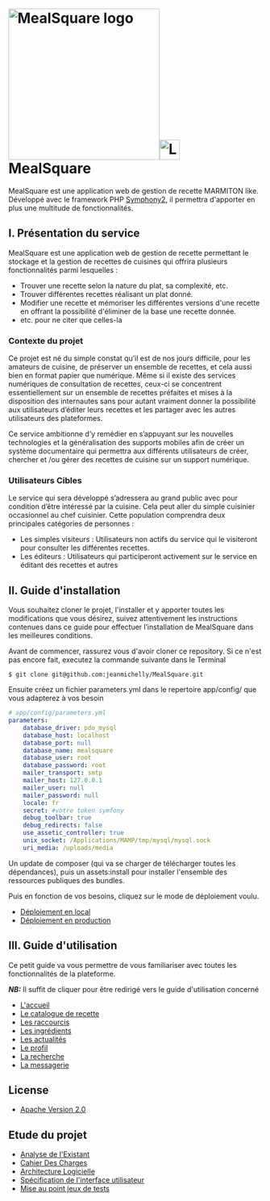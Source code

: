 
<img alt="MealSquare logo" width="300px" src="http://mealsquare.ovh/images/ico/logo.jpg"><img src="http://dab1nmslvvntp.cloudfront.net/wp-content/uploads/2014/12/1418948033symfony-logo.png" alt="Logo Foodsquare" width="40px"/>
MealSquare
========================

MealSquare est une application web de gestion de recette MARMITON like. Développé avec le framework PHP [Symphony2](http://symfony.com/), il permettra d'apporter en plus une multitude de fonctionnalités.


## I. Présentation du service

MealSquare est une application web de gestion de recette permettant le stockage et la gestion de recettes de cuisines qui offrira plusieurs fonctionnalités parmi lesquelles : 
- Trouver une recette selon la nature du plat, sa complexité, etc. 
- Trouver différentes recettes réalisant un plat donné. 
- Modifier une recette et mémoriser les différentes versions d'une recette en offrant la possibilité d'éliminer de la base une recette donnée.
- etc. pour ne citer que celles-la

### Contexte du projet
	
   Ce projet est né du simple constat qu’il est de nos jours difficile, pour les amateurs de cuisine, de préserver un ensemble de recettes, et cela aussi bien en format papier que numérique. Même si il existe des services numériques de consultation de recettes, ceux-ci se concentrent essentiellement sur un ensemble de recettes préfaites et mises à la disposition des internautes sans pour autant vraiment donner la possibilité aux utilisateurs d’éditer leurs recettes et les partager avec les autres utilisateurs des plateformes. 

   Ce service ambitionne d’y remédier en s’appuyant sur les nouvelles technologies et la généralisation des supports mobiles afin de créer un système documentaire qui permettra aux différents utilisateurs de créer, chercher et /ou gérer des recettes de cuisine sur un support numérique. 

### Utilisateurs Cibles

Le service qui sera développé s’adressera au grand public avec pour condition d’être intéressé par la cuisine. Cela peut aller du simple cuisinier occasionnel au chef cuisinier.
Cette population comprendra deux principales catégories de personnes :
- Les simples visiteurs : Utilisateurs non actifs du service qui le visiteront pour consulter les différentes recettes.
- Les éditeurs : Utilisateurs qui participeront activement sur le service en éditant des recettes et autres

## II. Guide d'installation

Vous souhaitez cloner le projet, l'installer et y apporter toutes les modifications que vous désirez, suivez attentivement les instructions contenues dans ce guide pour effectuer l’installation de MealSquare dans les meilleures conditions.

Avant de commencer, rassurez vous d'avoir cloner ce repository. Si ce n'est pas encore fait, executez la commande suivante dans le Terminal
``` linux
$ git clone git@github.com:jeanmichelly/MealSquare.git
``` 

Ensuite créez un fichier parameters.yml dans le repertoire app/config/ que vous adapterez à vos besoin
```yml
# app/config/parameters.yml
parameters:
    database_driver: pdo_mysql
    database_host: localhost
    database_port: null
    database_name: mealsquare
    database_user: root
    database_password: root
    mailer_transport: smtp
    mailer_host: 127.0.0.1
    mailer_user: null
    mailer_password: null
    locale: fr
    secret: #votre token symfony
    debug_toolbar: true
    debug_redirects: false
    use_assetic_controller: true
    unix_socket: /Applications/MAMP/tmp/mysql/mysql.sock
    uri_media: /uploads/media
````

Un update de composer (qui va se charger de télécharger toutes les dépendances), puis un assets:install pour installer l'ensemble des ressources publiques des bundles.

Puis en fonction de vos besoins, cliquez sur le mode de déploiement voulu.

- [Déploiement en local](https://github.com/jeanmichelly/MealSquare/wiki/Deploiement-en-local)
- [Déploiement en production](https://github.com/jeanmichelly/MealSquare/wiki/D%C3%A9ploiement-en-Production)



## III. Guide d'utilisation

Ce petit guide va vous permettre de vous
familiariser avec toutes les fonctionnalités de la plateforme. 

***NB:*** Il suffit de cliquer pour être redirigé vers le guide d'utilisation concerné

- [L'accueil](https://github.com/jeanmichelly/MealSquare/wiki/L'accueil)
- [Le catalogue de recette](https://github.com/jeanmichelly/MealSquare/wiki/Le-catalogue-de-recette)
- [Les raccourcis](https://github.com/jeanmichelly/MealSquare/wiki/Les-raccourcis)
- [Les ingrédients](https://github.com/jeanmichelly/MealSquare/wiki/Les-ingr%C3%A9dients)
- [Les actualités](https://github.com/jeanmichelly/MealSquare/wiki/Les-actualit%C3%A9s)
- [Le profil](https://github.com/jeanmichelly/MealSquare/wiki/Le-profil)
- [La recherche](https://github.com/jeanmichelly/MealSquare/wiki/La-recherche)
- [La messagerie](https://github.com/jeanmichelly/MealSquare/wiki/La-messagerie)

## License

* [Apache Version 2.0](http://www.apache.org/licenses/LICENSE-2.0.html)


## Etude du projet

* [Analyse de l'Existant](https://docs.google.com/document/d/1Uv1NDfb1atww4CNMw8XGFCvzRu5vdyqzPKRxzmqLEl0/edit?usp=sharing)
* [Cahier Des Charges](https://docs.google.com/document/d/1DRC2f4Y-OtlTN77_CravyZIK4N0oOoOeETYOGEfbWnU/edit?usp=sharing)
* [Architecture Logicielle](https://docs.google.com/document/d/1jTZSYPerp4HDEJnJPzsXd3Ee_ruQsMtXpYt1XhoVcfo/edit?usp=sharing)
* [Spécification de l'interface utilisateur](https://docs.google.com/document/d/10oR_p8ySDrjrTTO1yAA97ZWhjM9BcM05QfRdyvNYo4s/edit?usp=sharing)
* [Mise au point jeux de tests](https://docs.google.com/document/d/1yaWnDB80-zMD3zqK-55QwSvKKyfgeCKJuGWoFhm1cQM/edit?usp=sharing)
